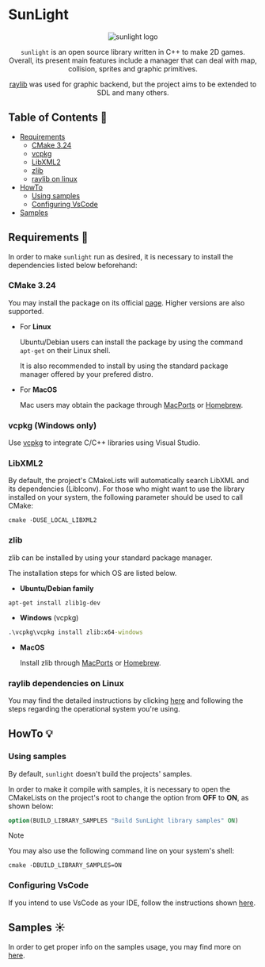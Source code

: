 # SunLight

<div align="center">
<img src="/resources/sunny.png" alt="sunlight logo" title="sunny">

`sunlight` is an open source library written in C++ to make 2D games. Overall, its present main features include a manager that can deal with map, collision, sprites and graphic primitives.

[raylib](https://www.raylib.com/) was used for graphic backend, but the project aims to be extended to SDL and many others.
</div>

## Table of Contents :pushpin:
* [Requirements](#requirements-memo)
    - [CMake 3.24](#cmake-324)
    - [vcpkg](#vcpkg-windows-only)
    - [LibXML2](#libxml2)
    - [zlib](#zlib)
    - [raylib on linux](#raylib-dependencies-on-linux)
* [HowTo](#howto-bulb)
    - [Using samples](#using-samples)
    - [Configuring VsCode](#configuring-vscode)
* [Samples](#samples-sunny)

## Requirements :memo:

In order to make `sunlight` run as desired, it is necessary to install the dependencies listed below beforehand:

### CMake 3.24 

You may install the package on its official [page](https://cmake.org/). Higher versions are also supported.

- For **Linux**

    Ubuntu/Debian users can install the package by using the command `apt-get` on their Linux shell.

    It is also recommended to install by using the standard package manager offered by your prefered distro.

- For **MacOS**

    Mac users may obtain the package through [MacPorts](https://www.macports.org/) or [Homebrew](https://brew.sh/).

### vcpkg (Windows only)

Use [vcpkg](https://github.com/microsoft/vcpkg) to integrate C/C++ libraries using Visual Studio.

### LibXML2

By default, the project's CMakeLists will automatically search LibXML and its dependencies (LibIconv). For those who might want to use the library installed on your system, the following parameter should be used to call CMake:
```shell
cmake -DUSE_LOCAL_LIBXML2
```

### zlib

zlib can be installed by using your standard package manager.

The installation steps for which OS are listed below.

- **Ubuntu/Debian family**

```shell
apt-get install zlib1g-dev
```

- **Windows** (vcpkg)

```bat
.\vcpkg\vcpkg install zlib:x64-windows
```

- **MacOS**

    Install zlib through [MacPorts](https://www.macports.org/) or [Homebrew](https://brew.sh/).

### raylib dependencies on Linux

You may find the detailed instructions by clicking [here](https://github.com/raysan5/raylib/wiki/Working-on-GNU-Linux) and following the steps regarding the operational system you're using.

## HowTo :bulb:

### Using samples

By default, `sunlight` doesn't build the projects' samples. 

In order to make it compile with samples, it is necessary to open the CMakeLists on the project's root to change the option from **OFF** to **ON**, as shown below:
```cmake
option(BUILD_LIBRARY_SAMPLES "Build SunLight library samples" ON)
```

>[!NOTE]
>You may also use the following command line on your system's shell:
>```shell
>cmake -DBUILD_LIBRARY_SAMPLES=ON
>```

### Configuring VsCode

If you intend to use VsCode as your IDE, follow the instructions shown [here](/doc/vscode/README.md).

## Samples :sunny:

In order to get proper info on the samples usage, you may find more on [here](/samples/tilemaprenderer/docs/README.md).